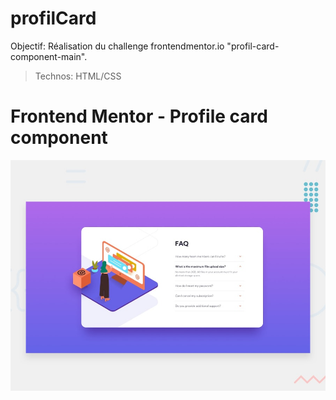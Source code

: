 # profilCard

Objectif: Réalisation du challenge frontendmentor.io "profil-card-component-main".

> Technos: HTML/CSS

# Frontend Mentor - Profile card component

![Design preview for the Profile card component coding challenge](./src/design/desktop-preview.jpg)

